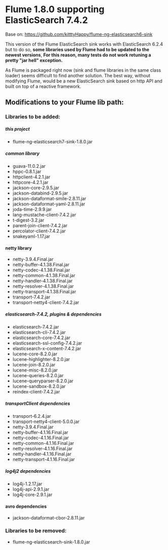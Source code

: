 # Flume 1.8.0 supporting ElasticSearch 7.4.2
Base on: https://github.com/kitttyHappy/flume-ng-elasticsearch6-sink

This version of the Flume ElasticSearch sink works with ElasticSearch 6.2.4
but to do so, **some libraries used by Flume had to be updated to the newest
versions**,  **For this reason, many tests do not work retuning a pretty "jar
hell" exception.**

As Flume is packaged right now (sink and flume libraries in the  same class 
loader) seems difficult to find another solution. The best way, without
modifying Flume, would be a new ElasticSearch sink based on http API and 
built on top of a reactive framework.

## Modifications to your Flume lib path:
    
### Libraries to be added:
##### this project
- flume-ng-elasticsearch7-sink-1.8.0.jar

##### common library
- guava-11.0.2.jar
- hppc-0.8.1.jar
- httpclient-4.2.1.jar
- httpcore-4.2.1.jar
- jackson-core-2.9.5.jar
- jackson-databind-2.9.5.jar
- jackson-dataformat-smile-2.8.11.jar
- jackson-dataformat-yaml-2.8.11.jar
- joda-time-2.9.9.jar
- lang-mustache-client-7.4.2.jar
- t-digest-3.2.jar
- parent-join-client-7.4.2.jar
- percolator-client-7.4.2.jar
- snakeyaml-1.17.jar

#### netty library
- netty-3.9.4.Final.jar
- netty-buffer-4.1.38.Final.jar
- netty-codec-4.1.38.Final.jar
- netty-common-4.1.38.Final.jar
- netty-handler-4.1.38.Final.jar
- netty-resolver-4.1.38.Final.jar
- netty-transport-4.1.38.Final.jar
- transport-7.4.2.jar
- transport-netty4-client-7.4.2.jar

##### elasticsearch-7.4.2, plugins & dependencies
- elasticsearch-7.4.2.jar
- elasticsearch-cli-7.4.2.jar
- elasticsearch-core-7.4.2.jar
- elasticsearch-ssl-config-7.4.2.jar
- elasticsearch-x-content-7.4.2.jar
- lucene-core-8.2.0.jar
- lucene-highlighter-8.2.0.jar
- lucene-join-8.2.0.jar
- lucene-misc-8.2.0.jar
- lucene-queries-8.2.0.jar
- lucene-queryparser-8.2.0.jar
- lucene-sandbox-8.2.0.jar
- reindex-client-7.4.2.jar

##### transportClient dependencies
- transport-6.2.4.jar
- transport-netty4-client-5.0.0.jar
- netty-3.9.4.Final.jar
- netty-buffer-4.1.16.Final.jar
- netty-codec-4.1.16.Final.jar
- netty-common-4.1.16.Final.jar
- netty-resolver-4.1.16.Final.jar
- netty-handler-4.1.16.Final.jar
- netty-transport-4.1.16.Final.jar

##### log4j2 dependencies
- log4j-1.2.17.jar
- log4j-api-2.9.1.jar
- log4j-core-2.9.1.jar

#### avro dependencies
- jackson-dataformat-cbor-2.8.11.jar

### Libraries to be removed:
- flume-ng-elasticsearch-sink-1.8.0.jar

